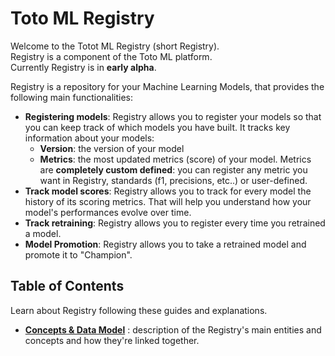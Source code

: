 # Toto ML Registry
Welcome to the Totot ML Registry (short Registry). <br/>
Registry is a component of the Toto ML platform. <br/>
Currently Registry is in **early alpha**.

Registry is a repository for your Machine Learning Models, that provides the following main functionalities: 
* **Registering models**: Registry allows you to register your models so that you can keep track of which models you have built. It tracks key information about your models: 
    * **Version**: the version of your model
    * **Metrics**: the most updated metrics (score) of your model. Metrics are **completely custom defined**: you can register any metric you want in Registry, standards (f1, precisions, etc..) or user-defined.
* **Track model scores**: Registry allows you to track for every model the history of its scoring metrics. That will help you understand how your model's performances evolve over time.
* **Track retraining**: Registry allows you to register every time you retrained a model. 
* **Model Promotion**: Registry allows you to take a retrained model and promote it to "Champion".

## Table of Contents
Learn about Registry following these guides and explanations. 

* [**Concepts & Data Model**](guides/datamodel.md) : description of the Registry's main entities and concepts and how they're linked together.